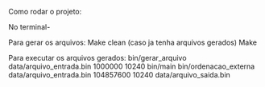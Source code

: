 Como rodar o projeto:

No terminal-

Para gerar os arquivos:
Make clean (caso ja tenha arquivos gerados)
Make

Para executar os arquivos gerados:
bin/gerar_arquivo data/arquivo_entrada.bin 1000000 10240
bin/main
bin/ordenacao_externa data/arquivo_entrada.bin 104857600 10240 data/arquivo_saida.bin